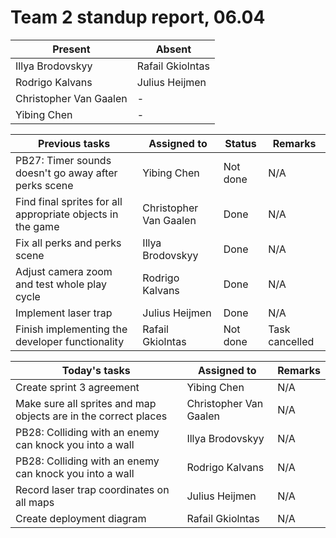 # Team 2 standup report, 06.04

| Present | Absent |
| - | - |
| Illya Brodovskyy | Rafail Gkiolntas |
| Rodrigo Kalvans | Julius Heijmen |
| Christopher Van Gaalen | - |
| Yibing Chen | - |

| Previous tasks | Assigned to | Status | Remarks |
| - | - | - | - |
| PB27: Timer sounds doesn't go away after perks scene | Yibing Chen | Not done | N/A |
| Find final sprites for all appropriate objects in the game | Christopher Van Gaalen | Done | N/A |
| Fix all perks and perks scene | Illya Brodovskyy | Done | N/A |
| Adjust camera zoom and test whole play cycle | Rodrigo Kalvans | Done | N/A |
| Implement laser trap | Julius Heijmen | Done | N/A |
| Finish implementing the developer functionality | Rafail Gkiolntas | Not done | Task cancelled |

| Today's tasks | Assigned to | Remarks |
| - | - | - |
| Create sprint 3 agreement | Yibing Chen | N/A |
| Make sure all sprites and map objects are in the correct places | Christopher Van Gaalen | N/A |
| PB28: Colliding with an enemy can knock you into a wall | Illya Brodovskyy | N/A |
| PB28: Colliding with an enemy can knock you into a wall | Rodrigo Kalvans | N/A |
| Record laser trap coordinates on all maps | Julius Heijmen | N/A |
| Create deployment diagram | Rafail Gkiolntas | N/A |